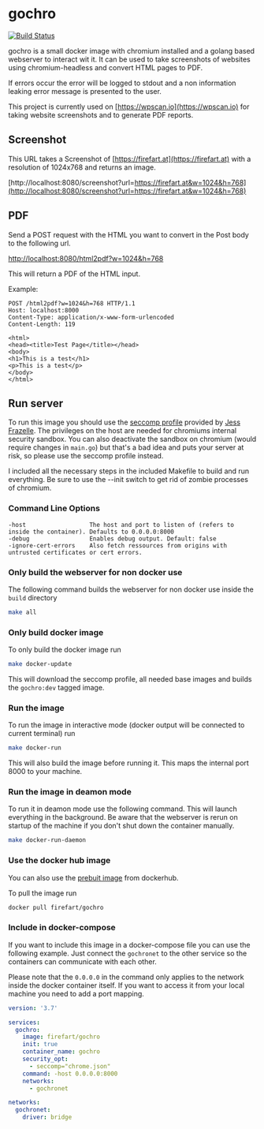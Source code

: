 # gochro

[![Build Status](https://travis-ci.org/FireFart/gochro.svg?branch=master)](https://travis-ci.org/FireFart/gochro)

gochro is a small docker image with chromium installed and a golang based webserver to interact wit it. It can be used to take screenshots of websites using chromium-headless and convert HTML pages to PDF.

If errors occur the error will be logged to stdout and a non information leaking error message is presented to the user.

This project is currently used on [https://wpscan.io](https://wpscan.io) for taking website screenshots and to generate PDF reports.

## Screenshot

This URL takes a Screenshot of [https://firefart.at](https://firefart.at) with a resolution of 1024x768 and returns an image.

[http://localhost:8080/screenshot?url=https://firefart.at&w=1024&h=768](http://localhost:8080/screenshot?url=https://firefart.at&w=1024&h=768)

## PDF

Send a POST request with the HTML you want to convert in the Post body to the following url.

[http://localhost:8080/html2pdf?w=1024&h=768](http://localhost:8080/html2pdf?w=1024&h=768)

This will return a PDF of the HTML input.

Example:

```text
POST /html2pdf?w=1024&h=768 HTTP/1.1
Host: localhost:8000
Content-Type: application/x-www-form-urlencoded
Content-Length: 119

<html>
<head><title>Test Page</title></head>
<body>
<h1>This is a test</h1>
<p>This is a test</p>
</body>
</html>
```

## Run server

To run this image you should use the [seccomp profile](https://github.com/jessfraz/dotfiles/blob/master/etc/docker/seccomp/chrome.json) provided by [Jess Frazelle](https://github.com/jessfraz). The privileges on the host are needed for chromiums internal security sandbox. You can also deactivate the sandbox on chromium (would require changes in `main.go`) but that's a bad idea and puts your server at risk, so please use the seccomp profile instead.

I included all the necessary steps in the included Makefile to build and run everything. Be sure to use the --init switch to get rid of zombie processes of chromium.

### Command Line Options
```text
-host                  The host and port to listen of (refers to inside the container). Defaults to 0.0.0.0:8000
-debug                 Enables debug output. Default: false
-ignore-cert-errors    Also fetch ressources from origins with untrusted certificates or cert errors.
```

### Only build the webserver for non docker use

The following command builds the webserver for non docker use inside the `build` directory

```bash
make all
```

### Only build docker image

To only build the docker image run

```bash
make docker-update
```

This will download the seccomp profile, all needed base images and builds the `gochro:dev` tagged image.

### Run the image

To run the image in interactive mode (docker output will be connected to current terminal) run

```bash
make docker-run
```

This will also build the image before running it. This maps the internal port 8000 to your machine.

### Run the image in deamon mode

To run it in deamon mode use the following command. This will launch everything in the background. Be aware that the webserver is rerun on startup of the machine if you don't shut down the container manually.

```bash
make docker-run-daemon
```

### Use the docker hub image

You can also use the [prebuit image](https://hub.docker.com/r/firefart/gochro) from dockerhub.

To pull the image run

```bash
docker pull firefart/gochro
```

### Include in docker-compose

If you want to include this image in a docker-compose file you can use the following example. Just connect the `gochronet` to the other service so the containers can communicate with each other.

Please note that the `0.0.0.0` in the command only applies to the network inside the docker container itself. If you want to access it from your local machine you need to add a port mapping.

```yml
version: '3.7'

services:
  gochro:
    image: firefart/gochro
    init: true
    container_name: gochro
    security_opt:
      - seccomp="chrome.json"
    command: -host 0.0.0.0:8000
    networks:
      - gochronet

networks:
  gochronet:
    driver: bridge
```
